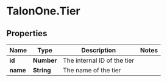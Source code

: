 # TalonOne.Tier

## Properties

Name | Type | Description | Notes
------------ | ------------- | ------------- | -------------
**id** | **Number** | The internal ID of the tier | 
**name** | **String** | The name of the tier | 


